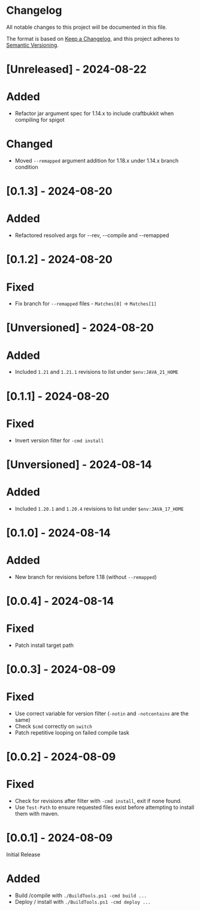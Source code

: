 # Changelog

All notable changes to this project will be documented in this file.

The format is based on [Keep a Changelog](https://keepachangelog.com/en/1.1.0/),
and this project adheres to [Semantic Versioning](https://semver.org/spec/v2.0.0.html).

# [Unreleased] - 2024-08-22

# Added

- Refactor jar argument spec for 1.14.x to include craftbukkit when compiling for spigot

# Changed

- Moved `--remapped` argument addition for 1.18.x under 1.14.x branch condition

# [0.1.3] - 2024-08-20

# Added

- Refactored resolved args for --rev, --compile and --remapped

# [0.1.2] - 2024-08-20

# Fixed

- Fix branch for `--remapped` files - `Matches[0]` -> `Matches[1]`

# [Unversioned] - 2024-08-20

# Added

- Included `1.21` and `1.21.1` revisions to list under `$env:JAVA_21_HOME`

# [0.1.1] - 2024-08-20

# Fixed

- Invert version filter for `-cmd install`

# [Unversioned] - 2024-08-14

# Added

- Included `1.20.1` and `1.20.4` revisions to list under `$env:JAVA_17_HOME`

# [0.1.0] - 2024-08-14

# Added

- New branch for revisions before 1.18 (without `--remapped`)

# [0.0.4] - 2024-08-14

# Fixed

- Patch install target path

# [0.0.3] - 2024-08-09

# Fixed

- Use correct variable for version filter (`-notin` and `-notcontains` are the same)
- Check `$cmd` correctly on `switch`
- Patch repetitive looping on failed compile task

# [0.0.2] - 2024-08-09

# Fixed

- Check for revisions after filter with `-cmd install`, exit if none found.
- Use `Test-Path` to ensure requested files exist before attempting to install them with maven.

# [0.0.1] - 2024-08-09

Initial Release

# Added

- Build /compile with `./BuildTools.ps1 -cmd build ...`
- Deploy / install with `./BuildTools.ps1 -cmd deploy ...`
